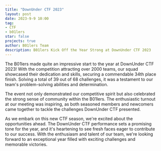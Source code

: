 ```yaml
---
title: "DownUnder CTF 2023"
layout: post
date: 2023-9-9 10:00
tag:
- CTF
- b01lers
star: false
projects: true
author: B01lers Team
description: B01lers Kick Off the Year Strong at DownUnder CTF 2023
---
```


The B01lers made quite an impressive start to the year at DownUnder CTF 2023! With the competition attracting over 2000 teams, our squad showcased their dedication and skills, securing a commendable 34th place finish. Solving a total of 39 out of 68 challenges, it was a testament to our team's problem-solving abilities and determination.

The event not only demonstrated our competitive spirit but also celebrated the strong sense of community within the B01lers. The enthusiastic turnout at our meeting was inspiring, as both seasoned members and newcomers came together to tackle the challenges DownUnder CTF presented.

As we embark on this new CTF season, we're excited about the opportunities ahead. The DownUnder CTF performance sets a promising tone for the year, and it's heartening to see fresh faces eager to contribute to our success. With the enthusiasm and talent of our team, we're looking forward to an exceptional year filled with exciting challenges and memorable victories.
